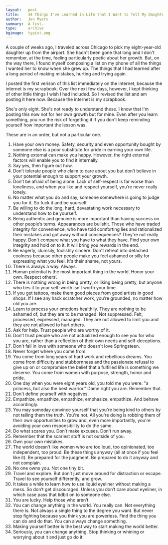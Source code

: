```yaml
---
layout:   post
title:    34 Things I've Learned in Life that I Want to Tell My Daughter
author:   Jen Myers
summary:  A list.
type:     archive
bgimage:  typist.png
---
```


A couple of weeks ago, I traveled across Chicago to pick my eight-year-old daughter up from the airport. She hadn't been gone that long and I don't remember, at the time, feeling particularly poetic about her growth. But, on the way there, I found myself composing a list on my phone of all the things I wanted her to know when she grew up. The things that I had learned after a long period of making mistakes, hurting and trying again.

I posted the first verison of this list immediately on the internet, because the internet is my scrapbook. Over the next few days, however, I kept thinking of other little things I wish I had included. So I revised the list and am posting it here now. Because the internet is my scrapbook.

She's only eight. She's not ready to understand these. I know that I'm posting this now not for her own growth but for mine. Even after you learn something, you run the risk of forgetting it if you don't keep reminding yourself how important the lesson was.

These are in an order, but not a particular one.

1. Have your own money. Safety, security and even opportunity bought by someone else is a poor substitute for pride in earning your own life.
2. Nothing external can make you happy. However, the right external factors will enable you to find it internally.
3. Say yes, then figure out how.
4. Don’t tolerate people who claim to care about you but don’t believe in your potential enough to support your growth.
5. Don’t be afraid of being alone. Lack of self-respect is far worse than loneliness, and when you like and respect yourself, you’re never really lonely.
6. No matter what you do and say, someone somewhere is going to judge you for it. So fuck it and be yourself.
7. Be willing to do the long, hard, devastating work necessary to understand how to be yourself.
8. Being authentic and genuine is more important than having success on other people’s terms. Appearances are bullshit. Those who have traded integrity for convenience, who have told comforting lies and rationalized their mistakes and got away without consequences? They're not really happy. Don't compare what you have to what they have. Find your own integrity and hold on to it. It will bring you rewards in the end.
9. Be eagerly, clumsily, foolishly sincere. Don't retreat into detached coolness because other people make you feel ashamed or silly for expressing what you feel. It's their shame, not yours.
10. There is always a way. Always.
11. Human potential is the most important thing in the world. Honor your own. Respect others’.
12. There is nothing wrong in being pretty, or liking being pretty, but anyone who ties it to your self-worth isn’t worth your time.
13. If you get tattoos, make them good pieces from good artists in good shops. If I see any hack scratcher work, you’re grounded, no matter how old you are.
14. Learn to process your emotions healthily. They are nothing to be ashamed of, but they are to be managed. Not suppressed. Felt, processed, expressed, managed. They are not allowed to limit you and they are not allowed to hurt others.
15. Ask for help. Trust people who are worthy of it.
16. Don’t trust people who are not actualized enough to see you for who you are, rather than a reflection of their own needs and self-deceptions.
17. Don't fall in love with someone who doesn't love Springsteen.
18. Never forget where you come from.
19. You come from long years of hard work and rebellious dreams. You come from difficulty and stubbornness and the passionate refusal to give up on or compromise the belief that a fulfilled life is something we deserve. You come from women with purpose, strength, honor and pride.
20. One day when you were eight years old, you told me you were: "a princess, but also the best warrior." Damn right you are. Remember that.
21. Don't define yourself with negatives.
22. Empathize, empathize, empathize, emphasize, empathize. And behave accordingly.
23. You may someday convince yourself that you're being kind to others by not telling them the truth. You're not. All you're doing is robbing them of their own opportunities to grow and, even more importantly, you're avoiding your own responsibility to do the same.
24. Do what scares you. Don’t make excuses. Don’t run away.
25. Remember that the scariest stuff is not outside of you.
26. Own your own mistakes.
27. The world doesn’t like women who are too loud, too opinionated, too independent, too proud. Be these things anyway (all at once if you feel like it). Be prepared for the judgment. Be prepared to do it anyway and not complain.
28. No one owns you. Not one tiny bit.
29. Travel and explore. But don’t just move around for distraction or escape. Travel to see yourself differently, and grow.
30. It takes a while to learn how to use liquid eyeliner without making a mess. So don’t get discouraged. Unless you don’t care about eyeliner, in which case pass that tidbit on to someone else.
31. You are lucky. Help those who aren’t.
32. You can change anything in the world. You really can. Not everything there is. Not always a single thing to the degree you want. But never stop fighting because you think you are powerless. Find the thing you can do and do that. You can always change something.
33. Making yourself better is the best way to start making the world better.
34. Seriously, you can change anything. Stop thinking or whining or worrying about it and just go do it.

